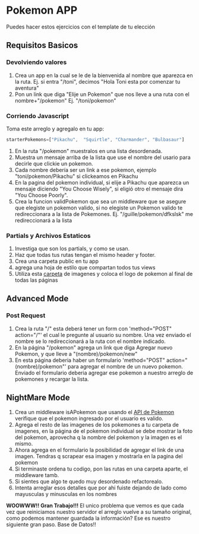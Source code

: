 # Pokemon APP

Puedes hacer estos ejercicios con el template de tu elección


## Requisitos Basicos

### Devolviendo valores

 1. Crea un app en la cual se le de la bienvenida al nombre que aparezca en la ruta. Ej. si entra "/toni", decimos "Hola Toni esta por comenzar tu aventura"
 2. Pon un link que diga "Elije un Pokemon" que nos lleve a una ruta con el nombre+"/pokemon" Ej. "/toni/pokemon"

### Corriendo Javascript

 Toma este arreglo y agregalo en tu app:

```javascript
starterPokemons=["Pikachu",  "Squirtle", "Charmander", "Bulbasaur"]

```

 1.  En la ruta "/pokemon" muestralos en una lista desordenada.
 2. Muestra un mensaje arriba de la lista que use el nombre del usario para decirle que clickie un pokemon.
 3. Cada nombre debería ser un link a ese pokemon, ejemplo "toni/pokemon/Pikachu" si clickeamos en Pikachu
 4. En la pagina del pokemon individual, si elije a Pikachu que aparezca un mensaje diciendo "You Choose Wisely", si eligió otro el mensaje dira "You Choose Poorly".
 5. Crea la funcion validPokemon que sea un middleware que se asegure que elegiste un pokemon valido, si no elegiste un Pokemon valido te redireccionara a la lista de Pokemones. Ej. "/guille/pokemon/dfkslsk" me redireccionará a la lista


### Partials y Archivos Estaticos

1. Investiga que son los partials, y como se usan.
2. Haz que todas tus rutas tengan el mismo header y footer.
3. Crea una carpeta public en tu app
4. agrega una hoja de estilo que compartan todos tus views
5. Utiliza esta [carpeta](https://www.dropbox.com/sh/lq433r9bllggpzl/AAAmhzOGSFIiA4PltWlbE98Wa?dl=0) de imagenes y coloca el logo de pokemon al final de todas las páginas


## Advanced Mode

### Post Request

1. Crea la ruta "/" esta deberá tener un form con 'method="POST" action="/"' el cual le pregunte al usuario su nombre. Una vez enviado el nombre se lo redireccionará a la ruta con el nombre indicado.
2. En la página "/pokemon" agrega un  link que diga Agregar nuevo Pokemon, y que lleve a "(nombre)/pokemon/new"
3. En esta página deberia haber un formulario 'method="POST" action="(nombre)/pokemon"' para agregar el nombre de un nuevo pokemon. Enviado el formulario  deberia agregar ese pokemon a nuestro arreglo de pokemones y recargar la lista.


## NightMare Mode

1. Crea un middleware isAPokemon que usando el [API de Pokemon](https://pokeapi.co/) verifique que el pokemon ingresado por el usuario es valido.
2. Agrega el resto de las imagenes de los pokemones a tu carpeta de imagenes, en la página de el pokemon individual se debe mostrar la foto del pokemon, aprovecha q la nombre del pokemon y la imagen es el mismo.
3. Ahora agrega en el formulario la posibilidad de agregar el link de una imagen. Tendras q scrapear esa imagen y mostrarla en la pagina del pokemon
4. Si terminaste ordena tu codigo, pon las rutas en una carpeta aparte, el middleware tamb.
5. Si sientes que algo te quedo muy desordenado refactorealo.
6. Intenta arreglar esos detalles que por ahi fuiste dejando de lado como mayusculas y minusculas en los nombres



__WOOWWW!! Gran Trabajo!!!__ El unico problema que vemos es que cada vez que reiniciamos nuestro servidor el arreglo vuelve a su tamaño original, como podemos mantener guardada la información? Ese es nuestro siguiente gran paso. Base de Datos!!
